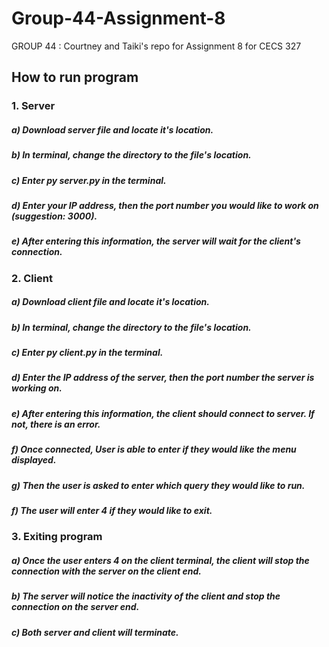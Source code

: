 # Group-44-Assignment-8
GROUP 44 : Courtney and Taiki's repo for Assignment 8 for CECS 327

## How to run program
### 1. Server
##### a) Download server file and locate it's location.
##### b) In terminal, change the directory to the file's location.
##### c) Enter py server.py in the terminal.
##### d) Enter your IP address, then the port number you would like to work on (suggestion: 3000).
##### e) After entering this information, the server will wait for the client's connection.

### 2. Client
##### a) Download client file and locate it's location.
##### b) In terminal, change the directory to the file's location.
##### c) Enter py client.py in the terminal.
##### d) Enter the IP address of the server, then the port number the server is working on.
##### e) After entering this information, the client should connect to server. If not, there is an error. 
##### f) Once connected, User is able to enter if they would like the menu displayed.
##### g) Then the user is asked to enter which query they would like to run.
##### f) The user will enter 4 if they would like to exit.

### 3. Exiting program
##### a) Once the user enters 4 on the client terminal, the client will stop the connection with the server on the client end.
##### b) The server will notice the inactivity of the client and stop the connection on the server end. 
##### c) Both server and client will terminate.
